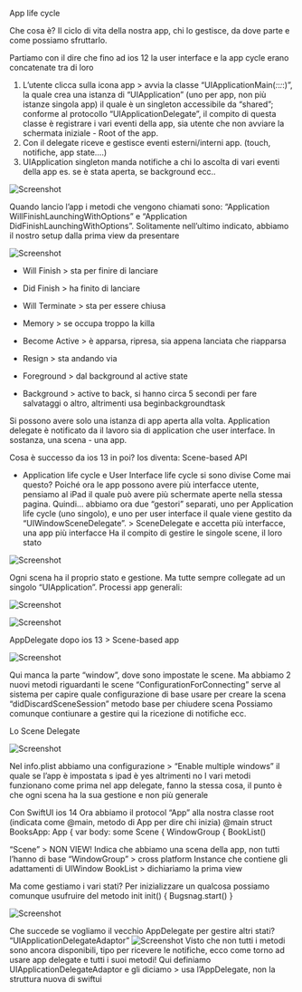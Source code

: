 App life cycle

Che cosa è? Il ciclo di vita della nostra app, chi lo gestisce, da dove parte e come possiamo sfruttarlo.

Partiamo con il dire che fino ad ios 12 la user interface e la app cycle erano concatenate tra di loro

1. L’utente clicca sulla icona app > avvia la classe “UIApplicationMain(_:_:_:_:)”, la quale crea una istanza di “UIApplication” (uno per app, non più istanze singola app) il quale è un singleton accessibile da “shared”; conforme al protocollo “UIApplicationDelegate”, il compito di questa classe è registrare i vari eventi della app, sia utente che non avviare la schermata iniziale - Root of the app. 
2. Con il delegate riceve e gestisce eventi esterni/interni app. (touch, notifiche, app state….)
3. UIApplication singleton manda notifiche a chi lo ascolta di vari eventi della app es. se è stata aperta, se background ecc..

![Screenshot](images/appdelegate.png)

Quando lancio l’app i metodi che vengono chiamati sono: “Application WillFinishLaunchingWithOptions” e “Application DidFinishLaunchingWithOptions”. Solitamente nell’ultimo indicato, abbiamo il nostro setup dalla prima view da presentare

![Screenshot](images/ios12%20before.png.png)

- Will Finish > sta per finire di lanciare
- Did Finish > ha finito di lanciare
- Will Terminate > sta per essere chiusa
- Memory > se occupa troppo la killa

- Become Active > è apparsa, ripresa, sia appena lanciata che riapparsa
- Resign > sta andando via
- Foreground > dal background al active state
- Background > active to back, si hanno circa 5 secondi per fare salvataggi o altro, altrimenti usa beginbackgroundtask

Si possono avere solo una istanza di app aperta alla volta. Application delegate è notificato da il lavoro sia di application che user interface. In sostanza, una scena - una app.



Cosa è successo da ios 13 in poi? Ios diventa: Scene-based API

- Application life cycle e User Interface life cycle si sono divise
Come mai questo? Poiché ora le app possono avere più interfacce utente, pensiamo al iPad il quale può avere più schermate aperte nella stessa pagina.
Quindi… abbiamo ora due “gestori” separati, uno per Application life cycle (uno singolo), e uno per user interface il quale viene gestito da “UIWindowSceneDelegate”. > SceneDelegate e accetta più interfacce, una app più interfacce
Ha il compito di gestire le singole scene, il loro stato

![Screenshot](images/ios%2013%20before.png)

Ogni scena ha il proprio stato e gestione. Ma tutte sempre collegate ad un singolo “UIApplication”.
Processi app generali:

![Screenshot](images/ios13beforeappfunc.png)

![Screenshot](images/appdelegate2.png)

AppDelegate dopo ios 13 > Scene-based app

![Screenshot](images/appdelegateafter.png)

Qui manca la parte “window”, dove sono impostate le scene. Ma abbiamo 2 nuovi metodi riguardanti le scene
“ConfigurationForConnecting” serve al sistema per capire quale configurazione di base usare per creare la scena
“didDiscardSceneSession” metodo base per chiudere scena
Possiamo comunque contiunare a gestire qui la ricezione di notifiche ecc.

Lo Scene Delegate

![Screenshot](images/scneedelegate.png)

Nel info.plist abbiamo una configurazione > “Enable multiple windows” il quale se l’app è impostata s ipad è yes altrimenti no
I vari metodi funzionano come prima nel app delegate, fanno la stessa cosa, il punto è che ogni scena ha la sua gestione e non più generale

Con SwiftUI ios 14
Ora abbiamo il protocol “App” alla nostra classe root (indicata come @main, metodo di App per dire chi inizia) 
@main
struct BooksApp: App
{
var body: some Scene {
WindowGroup {
BookList()

“Scene” > NON VIEW! Indica che abbiamo una scena della app, non tutti l’hanno di base
“WindowGroup” > cross platform Instance che contiene gli adattamenti di UIWindow
BookList > dichiariamo la prima view

Ma come gestiamo i vari stati?
Per inizializzare un qualcosa possiamo comunque usufruire del metodo init
init() {
Bugsnag.start()
}

![Screenshot](images/swiftuistate.png)

Che succede se vogliamo il vecchio AppDelegate per gestire altri stati? “UIApplicationDelegateAdaptor”
![Screenshot](images/swiftuiappdelegate.png)
Visto che non tutti i metodi sono ancora disponibili, tipo per ricevere le notifiche, ecco come torno ad usare app delegate e tutti i suoi metodi!
Qui definiamo UIApplicationDelegateAdaptor e gli diciamo > usa l’AppDelegate, non la struttura nuova di swiftui
